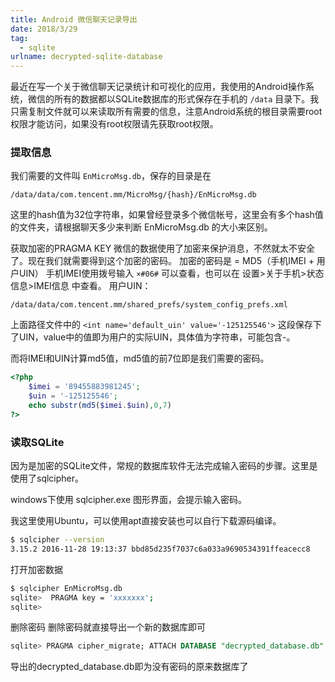 ```yaml
---
title: Android 微信聊天记录导出
date: 2018/3/29
tag:
  - sqlite
urlname: decrypted-sqlite-database
---
```


最近在写一个关于微信聊天记录统计和可视化的应用，我使用的Android操作系统，微信的所有的数据都以SQLite数据库的形式保存在手机的 `/data` 目录下。我只需复制文件就可以来读取所有需要的信息，注意Android系统的根目录需要root权限才能访问，如果没有root权限请先获取root权限。

<!--more-->

### 提取信息

我们需要的文件叫 `EnMicroMsg.db`，保存的目录是在

```
/data/data/com.tencent.mm/MicroMsg/{hash}/EnMicroMsg.db
```

这里的hash值为32位字符串，如果曾经登录多个微信帐号，这里会有多个hash值的文件夹，请根据聊天多少来判断 EnMicroMsg.db 的大小来区别。

获取加密的PRAGMA KEY
微信的数据使用了加密来保护消息，不然就太不安全了。现在我们就需要得到这个加密的密码。
加密的密码是 = MD5（手机IMEI + 用户UIN）
手机IMEI使用拨号输入 `×#06#` 可以查看，也可以在 设置>关于手机>状态信息>IMEI信息 中查看。
用户UIN：

```
/data/data/com.tencent.mm/shared_prefs/system_config_prefs.xml
```

上面路径文件中的 `<int name='default_uin' value='-125125546'>` 这段保存下了UIN，value中的值即为用户的实际UIN，具体值为字符串，可能包含-。

而将IMEI和UIN计算md5值，md5值的前7位即是我们需要的密码。

```php
<?php
    $imei = '89455883981245';
    $uin = '-125125546';
    echo substr(md5($imei.$uin),0,7)
?>
```

### 读取SQLite

因为是加密的SQLite文件，常规的数据库软件无法完成输入密码的步骤。这里是使用了sqlcipher。

windows下使用 sqlcipher.exe 图形界面，会提示输入密码。

我这里使用Ubuntu，可以使用apt直接安装也可以自行下载源码编译。

```bash
$ sqlcipher --version 
3.15.2 2016-11-28 19:13:37 bbd85d235f7037c6a033a9690534391ffeacecc8
```

打开加密数据

```bash
$ sqlcipher EnMicroMsg.db 
sqlite>  PRAGMA key = 'xxxxxxx';
sqlite>
```

删除密码
删除密码就直接导出一个新的数据库即可

```sql
sqlite> PRAGMA cipher_migrate; ATTACH DATABASE "decrypted_database.db" AS decrypted_database KEY "";SELECT sqlcipher_export("decrypted_database");DETACH DATABASE decrypted_database;
```

导出的decrypted_database.db即为没有密码的原来数据库了